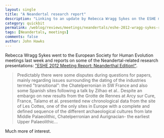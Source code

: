```yaml
---
layout: single
title: "A Neandertal research report"
description: "Linking to an update by Rebecca Wragg Sykes on the ESHE meetings and Neandertals."
category: quickbit
permalink: /weblog/reviews/meetings/neandertals/eshe-2012-wragg-sykes-report.html
tags: [Neandertals, meetings]
comments: false
author: John Hawks
---
```



Rebecca Wragg Sykes went to the European Society for Human Evolution meetings last week and reports on some of the Neandertal-related research presentations: <a href="http://www.therocksremain.org/2012/10/eshe-2012-meeting-report-neanderthal.html">"ESHE 2012 Meeting Report: Neanderthal Edition!"</a>.

<blockquote>Predictably there were some disputes during questions for papers, mainly regarding issues surrounding the dating of the industries termed "transitional": the Chatelperronian in SW France and also some Spanish sites following a talk by Zilhao et al.. Despite an embargo on new results from the Grotte de Rennes at Arcy sur Cure, France, Talamo et al. presented new chronological data from the site of Les Cottes, one of the only sites in Europe with a complete and defined sequence of the different archaeological cultures from late Middle Palaeolithic, Chatelperronian and Aurignacian- the earliest Upper Palaeolithic...</blockquote>

Much more of interest.

